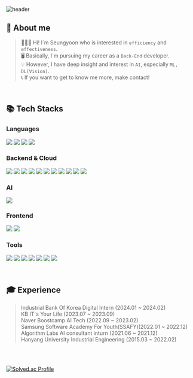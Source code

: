 ![header](https://capsule-render.vercel.app/api?type=waving&&color=0:100784,100:04B6EC&height=250&section=header&text=Seongyoon%20Jeong&fontSize=70&fontColor=FFFFFF)

## 👋 About me
> 🙋🏻‍♀️ Hi! I\`m Seungyoon who is interested in `efficiency`  and `effectiveness`. <br>
> 🖥️ Basically, I\`m pursuing my career as a `Back-End` developer. <br>
> 💡 However, I have deep insight and interest in `AI`, especially `ML, DL(Vision)`. <br>
> 📞 If you want to get to know me more, make contact!

<br>

## 📚 Tech Stacks

### Languages
<img src="https://img.shields.io/badge/Java-00804C?style=flat-square&logo=java&logoColor=white"> <img src="https://img.shields.io/badge/Python-3766AB?style=flat-square&logo=Python&logoColor=white"/> <img src="https://img.shields.io/badge/JavaScript-F7DF1E?style=flat-square&logo=JavaScript&logoColor=white"/> <img src="https://img.shields.io/badge/Go-00ADD8?style=flat-square&logo=Go&logoColor=white"/> 


### Backend & Cloud
<img src="https://img.shields.io/badge/spring-6DB33F?style=flat-square&logo=spring&logoColor=white"> <img src="https://img.shields.io/badge/JUnit5-25A162?style=flat-square&logo=JUnit5&logoColor=white"> <img src="https://img.shields.io/badge/Mybatis-0F0F0F?style=flat-square&logo=Mybatis&logoColor=white"> <img src="https://img.shields.io/badge/Gradle-02303A?style=flat-square&logo=Gradle&logoColor=white"> 
<img src="https://img.shields.io/badge/Django-092E20?style=flat-square&logo=Django&logoColor=white"/> <img src="https://img.shields.io/badge/FastAPI-009688?style=flat-square&logo=FastAPI&logoColor=white"/> <img src="https://img.shields.io/badge/Gin-008ECF?style=flat-square&logo=Gin&logoColor=white"/> <img src="https://img.shields.io/badge/SQLite-003B57?style=flat-square&logo=SQLite&logoColor=white"/> 
<img src="https://img.shields.io/badge/Oracle-F80000?style=flat-square&logo=Oracle&logoColor=white"/> <img src="https://img.shields.io/badge/Amazon EC2-FF9900?style=flat-square&logo=Amazon EC2&logoColor=white"/> <img src="https://img.shields.io/badge/Docker-2496ED?style=flat-square&logo=Docker&logoColor=white"/> 


### AI
<img src="https://img.shields.io/badge/Pytorch-EE4C2C?style=flat-square&logo=Pytorch&logoColor=white"/> 


### Frontend
<img src="https://img.shields.io/badge/React-61DAFB?style=flat-square&logo=React&logoColor=white"/> <img src="https://img.shields.io/badge/Vue.js-4FC08D?style=flat-square&logo=Vue.js&logoColor=white"/> 

### Tools
<img src="https://img.shields.io/badge/Git-F05032?style=flat-square&logo=Git&logoColor=white"/>  <img src="https://img.shields.io/badge/Github-181717?style=flat-square&logo=Github&logoColor=white"/> <img src="https://img.shields.io/badge/GitLab-FC6D26?style=flat-square&logo=GitLab&logoColor=white"/> <img src="https://img.shields.io/badge/Jira-0052CC?style=flat-square&logo=Jira&logoColor=white"/> 
<img src="https://img.shields.io/badge/Mattermost-0058CC?style=flat-square&logo=Mattermost&logoColor=white"/> <img src="https://img.shields.io/badge/Notion-000000?style=flat-square&logo=Notion&logoColor=white"/> <img src="https://img.shields.io/badge/Figma-F24E1E?style=flat-square&logo=Figma&logoColor=white"/> 

<br>

## 🎓 Experience
> Industrial Bank Of Korea Digital Intern (2024.01 ~ 2024.02) <br>
> KB IT`s Your Life (2023.07 ~ 2023.09) <br>
> Naver Boostcamp AI Tech (2022.09 ~ 2023.02) <br>
> Samsung Software Academy For Youth(SSAFY)(2022.01 ~ 2022.12) <br>
> Algorithm Labs AI consultant inturn (2021.06 ~ 2021.12) <br>
> Hanyang University Industrial Engineering (2015.03 ~ 2022.02) 

<br>
<br>

[![Solved.ac Profile](http://mazassumnida.wtf/api/v2/generate_badge?boj=syoon6682)](https://solved.ac/syoon6682/)
